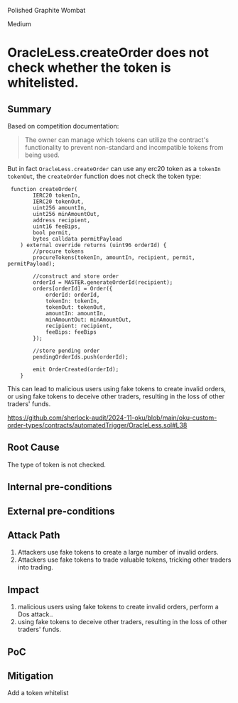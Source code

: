 Polished Graphite Wombat

Medium

# OracleLess.createOrder does not check whether the token is whitelisted.


## Summary

Based on competition documentation:

> The owner can manage which tokens can utilize the contract's functionality to prevent non-standard and incompatible tokens from being used. 

But in fact `OracleLess.createOrder` can use any erc20 token as a `tokenIn` `tokenOut`, the `createOrder` function does not check the token type:

```solidity
 function createOrder(
        IERC20 tokenIn,
        IERC20 tokenOut,
        uint256 amountIn,
        uint256 minAmountOut,
        address recipient,
        uint16 feeBips,
        bool permit,
        bytes calldata permitPayload
    ) external override returns (uint96 orderId) {
        //procure tokens
        procureTokens(tokenIn, amountIn, recipient, permit, permitPayload);

        //construct and store order
        orderId = MASTER.generateOrderId(recipient);
        orders[orderId] = Order({
            orderId: orderId,
            tokenIn: tokenIn,
            tokenOut: tokenOut,
            amountIn: amountIn,
            minAmountOut: minAmountOut,
            recipient: recipient,
            feeBips: feeBips
        });

        //store pending order
        pendingOrderIds.push(orderId);

        emit OrderCreated(orderId);
    }

```

This can lead to malicious users using fake tokens to create invalid orders, or using fake tokens to deceive other traders, resulting in the loss of other traders' funds.

https://github.com/sherlock-audit/2024-11-oku/blob/main/oku-custom-order-types/contracts/automatedTrigger/OracleLess.sol#L38

## Root Cause
The type of token is not checked.

## Internal pre-conditions


## External pre-conditions


## Attack Path
1. Attackers use fake tokens to create a large number of invalid orders.
2. Attackers use fake tokens to trade valuable tokens, tricking other traders into trading.


## Impact
1. malicious users using fake tokens to create invalid orders, perform a Dos attack..
2. using fake tokens to deceive other traders, resulting in the loss of other traders' funds.

## PoC

## Mitigation
Add a token whitelist